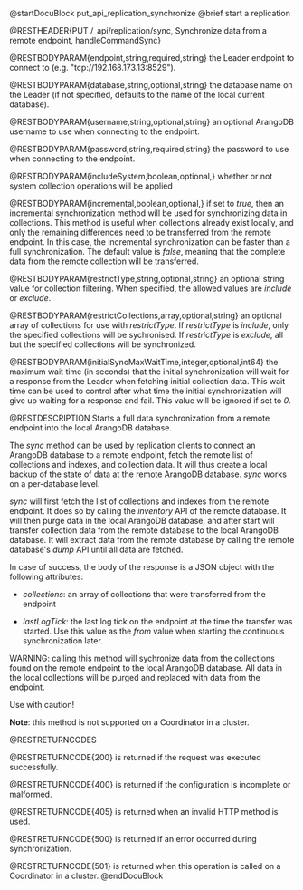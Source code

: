 
@startDocuBlock put_api_replication_synchronize
@brief start a replication

@RESTHEADER{PUT /_api/replication/sync, Synchronize data from a remote endpoint, handleCommandSync}

@RESTBODYPARAM{endpoint,string,required,string}
the Leader endpoint to connect to (e.g. "tcp://192.168.173.13:8529").

@RESTBODYPARAM{database,string,optional,string}
the database name on the Leader (if not specified, defaults to the
name of the local current database).

@RESTBODYPARAM{username,string,optional,string}
an optional ArangoDB username to use when connecting to the endpoint.

@RESTBODYPARAM{password,string,required,string}
the password to use when connecting to the endpoint.

@RESTBODYPARAM{includeSystem,boolean,optional,}
whether or not system collection operations will be applied

@RESTBODYPARAM{incremental,boolean,optional,}
if set to *true*, then an incremental synchronization method will be used
for synchronizing data in collections. This method is useful when
collections already exist locally, and only the remaining differences need
to be transferred from the remote endpoint. In this case, the incremental
synchronization can be faster than a full synchronization.
The default value is *false*, meaning that the complete data from the remote
collection will be transferred.

@RESTBODYPARAM{restrictType,string,optional,string}
an optional string value for collection filtering. When
specified, the allowed values are *include* or *exclude*.

@RESTBODYPARAM{restrictCollections,array,optional,string}
an optional array of collections for use with
*restrictType*. If *restrictType* is *include*, only the specified collections
will be sychronised. If *restrictType* is *exclude*, all but the specified
collections will be synchronized.

@RESTBODYPARAM{initialSyncMaxWaitTime,integer,optional,int64}
the maximum wait time (in seconds) that the initial synchronization will
wait for a response from the Leader when fetching initial collection data.
This wait time can be used to control after what time the initial synchronization
will give up waiting for a response and fail.
This value will be ignored if set to *0*.

@RESTDESCRIPTION
Starts a full data synchronization from a remote endpoint into the local
ArangoDB database.

The *sync* method can be used by replication clients to connect an ArangoDB database
to a remote endpoint, fetch the remote list of collections and indexes, and collection
data. It will thus create a local backup of the state of data at the remote ArangoDB
database. *sync* works on a per-database level.

*sync* will first fetch the list of collections and indexes from the remote endpoint.
It does so by calling the *inventory* API of the remote database. It will then purge
data in the local ArangoDB database, and after start will transfer collection data
from the remote database to the local ArangoDB database. It will extract data from the
remote database by calling the remote database's *dump* API until all data are fetched.

In case of success, the body of the response is a JSON object with the following
attributes:

- *collections*: an array of collections that were transferred from the endpoint

- *lastLogTick*: the last log tick on the endpoint at the time the transfer
  was started. Use this value as the *from* value when starting the continuous
  synchronization later.

WARNING: calling this method will sychronize data from the collections found
on the remote endpoint to the local ArangoDB database. All data in the local
collections will be purged and replaced with data from the endpoint.

Use with caution!

**Note**: this method is not supported on a Coordinator in a cluster.

@RESTRETURNCODES

@RESTRETURNCODE{200}
is returned if the request was executed successfully.

@RESTRETURNCODE{400}
is returned if the configuration is incomplete or malformed.

@RESTRETURNCODE{405}
is returned when an invalid HTTP method is used.

@RESTRETURNCODE{500}
is returned if an error occurred during synchronization.

@RESTRETURNCODE{501}
is returned when this operation is called on a Coordinator in a cluster.
@endDocuBlock
